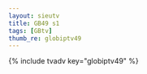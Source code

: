 ```yaml
--- 
layout: sieutv
title: GB49 s1
tags: [GBtv]
thumb_re: globiptv49
---
```

{% include tvadv key="globiptv49" %} 

